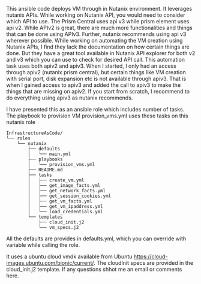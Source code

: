 This ansible code deploys VM through in Nutanix environment. It leverages nutanix APIs. While working on Nutanix API, you would need to consider which API to use. The Prism Central uses api v3 while prism element uses api v2. While APIv2 is great, there are much more functionalities and things that can be done using APIv3. Further, nutanix recommends using api v3 wherever possible.
While working on automating the VM creation using Nutanix APIs, I find they lack the documentation on how certain things are done. But they have a great tool available in Nutanix API explorer for both v2 and v3 which you can use to check for desired API call. This automation task uses both apiv2 and apiv3. When I started, I only had an access through apiv2 (nutanix prism central), but certain things like VM creation with serial port, disk expansion etc is not available through apiv3. That is when I gained access to apiv3 and added the call to apiv3 to make the things that are missing on apiv2. If you start from scratch, I recommend to do everything using apiv3 as nutanix recommends.

I have presented this as an ansible role which includes number of tasks. The playbook to provision VM provision_vms.yml uses these tasks on this nutanix role
```
InfrastructureAsCode/
└── roles
    └── nutanix
        ├── defaults
        │   └── main.yml
        ├── playbooks
        │   └── provision_vms.yml
        ├── README.md
        ├── tasks
        │   ├── create_vm.yml
        │   ├── get_image_facts.yml
        │   ├── get_network_facts.yml
        │   ├── get_session_cookies.yml
        │   ├── get_vm_facts.yml
        │   ├── get_vm_ipaddress.yml
        │   └── load_credentials.yml
        └── templates
            ├── cloud_init.j2
            └── vm_specs.j2
```
All the defaults are provides in defaults.yml, which you can override with variable while calling the role.

It uses a ubuntu cloud vmdk available from Ubuntu https://cloud-images.ubuntu.com/bionic/current/. The cloudInit specs are provided in the cloud_init.j2 template.
If any questions shhot me an email or comments here. 

